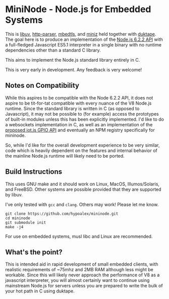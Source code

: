 # MiniNode - Node.js for Embedded Systems

This is [libuv][1], [http-parser][2], [mbedtls][3], and [miniz][4] held 
together with [duktape][5]. The goal here is to produce an implementation of
the [Node.js 6.2.2 API][6] with a full-fledged Javascript ES5.1 interpreter in 
a single binary with no runtime dependencies other than a standard C library.

This aims to implement the Node.js standard library entirely in C.

This is very early in development. Any feedback is very welcome!

## Notes on Compatibility

While this aspires to be compatible with the Node 6.2.2 API, it does not aspire 
to be tit-for-tat compatible with every nuance of the V8 Node.js runtime. Since 
the standard library is written in C (as opposed to Javascript), it may not be 
possible to (for example) access the prototypes of built-in modules unless this 
has been explicitly implemented. I'd like to do a websockets implementation in 
C, as well as an implementation of the [proposed iot.js GPIO API](7) and 
eventually an NPM registry specifically for mininode.

So, while I'd like for the overall development experience to be very similar, 
code which is heavily dependent on the features and internal behavior of the 
mainline Node.js runtime will likely need to be ported.

## Build Instructions

This uses GNU make and it should work on Linux, MacOS, Illumos/Solaris, and 
FreeBSD. Other systems are possible provided that they are supported by libuv.

I've only tested with `gcc` and `clang`. Others may work! Please let me know.

    git clone https://github.com/hypoalex/mininode.git
    cd mininode
    git submodule init
    make -j4

For use on embedded systems, musl libc and Linux are recommended.

## What's the point?

This is intended aid in rapid development of small embedded clients, with 
realistic requirements of ~75mhz and 2MB RAM although less might be workable. 
Since this will likely never approach the performance of V8 as a javascript 
interpreter, you will almost certainly want to continue using mainstream 
Node.js for servers unless you are prepared to write the bulk of your hot path 
in C using duktape.

[1]: https://github.com/libuv/libuv.git
[2]: https://github.com/nodejs/http-parser.git
[3]: https://github.com/ARMmbed/mbedtls/tree/mbedtls-2.3
[4]: https://www.progville.com/c/miniz-fast-small-zip/
[5]: http://duktape.org
[6]: https://nodejs.org/dist/v6.2.2/docs/api/
[7]: https://github.com/Samsung/iotjs/wiki/GPIO-API-candidate